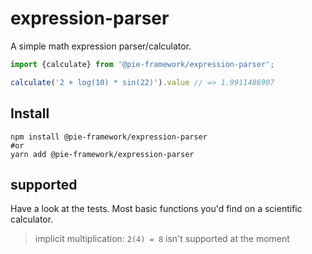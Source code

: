 # expression-parser

A simple math  expression parser/calculator.

```javascript
import {calculate} from '@pie-framework/expression-parser';

calculate('2 + log(10) * sin(22)').value // => 1.9911486907

```

## Install

```shell
npm install @pie-framework/expression-parser 
#or
yarn add @pie-framework/expression-parser 
```

## supported

Have a look at the tests. Most basic functions you'd find on a scientific calculator.

> implicit multiplication: `2(4) = 8` isn't supported at the moment
